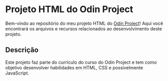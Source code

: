 # Projeto HTML do Odin Project

Bem-vindo ao repositório do meu projeto HTML do [Odin Project](https://www.theodinproject.com/)! Aqui você encontrará os arquivos e recursos relacionados ao desenvolvimento deste projeto.

## Descrição

Este projeto faz parte do currículo do curso do Odin Project e tem como objetivo desenvolver habilidades em HTML, CSS e possivelmente JavaScript.


